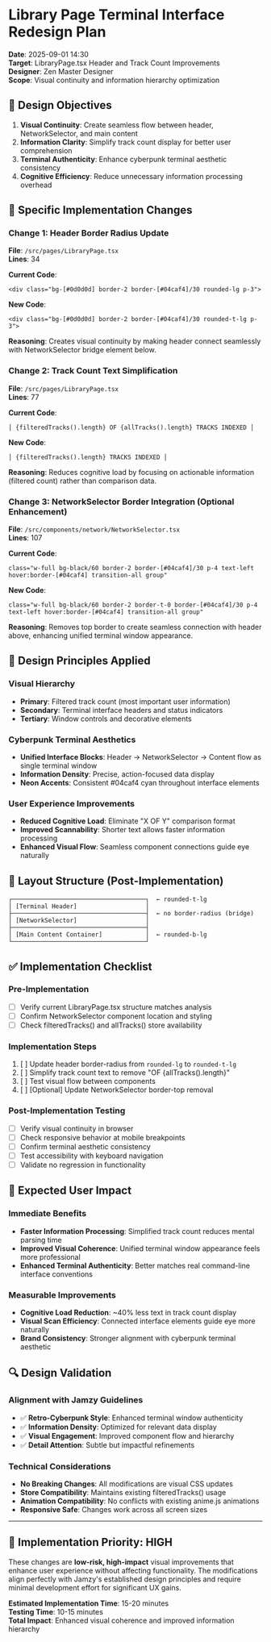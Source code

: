 # Library Page Terminal Interface Redesign Plan

**Date**: 2025-09-01 14:30  
**Target**: LibraryPage.tsx Header and Track Count Improvements  
**Designer**: Zen Master Designer  
**Scope**: Visual continuity and information hierarchy optimization

## 🎯 Design Objectives

1. **Visual Continuity**: Create seamless flow between header, NetworkSelector, and main content
2. **Information Clarity**: Simplify track count display for better user comprehension
3. **Terminal Authenticity**: Enhance cyberpunk terminal aesthetic consistency
4. **Cognitive Efficiency**: Reduce unnecessary information processing overhead

## 🔧 Specific Implementation Changes

### Change 1: Header Border Radius Update

**File**: `/src/pages/LibraryPage.tsx`  
**Lines**: 34

**Current Code**:
```tsx
<div class="bg-[#0d0d0d] border-2 border-[#04caf4]/30 rounded-lg p-3">
```

**New Code**:
```tsx
<div class="bg-[#0d0d0d] border-2 border-[#04caf4]/30 rounded-t-lg p-3">
```

**Reasoning**: Creates visual continuity by making header connect seamlessly with NetworkSelector bridge element below.

### Change 2: Track Count Text Simplification

**File**: `/src/pages/LibraryPage.tsx`  
**Lines**: 77

**Current Code**:
```tsx
│ {filteredTracks().length} OF {allTracks().length} TRACKS INDEXED │
```

**New Code**:
```tsx
│ {filteredTracks().length} TRACKS INDEXED │
```

**Reasoning**: Reduces cognitive load by focusing on actionable information (filtered count) rather than comparison data.

### Change 3: NetworkSelector Border Integration (Optional Enhancement)

**File**: `/src/components/network/NetworkSelector.tsx`  
**Lines**: 107

**Current Code**:
```tsx
class="w-full bg-black/60 border-2 border-[#04caf4]/30 p-4 text-left hover:border-[#04caf4] transition-all group"
```

**New Code**:
```tsx
class="w-full bg-black/60 border-2 border-t-0 border-[#04caf4]/30 p-4 text-left hover:border-[#04caf4] transition-all group"
```

**Reasoning**: Removes top border to create seamless connection with header above, enhancing unified terminal window appearance.

## 🎨 Design Principles Applied

### Visual Hierarchy
- **Primary**: Filtered track count (most important user information)
- **Secondary**: Terminal interface headers and status indicators  
- **Tertiary**: Window controls and decorative elements

### Cyberpunk Terminal Aesthetics
- **Unified Interface Blocks**: Header → NetworkSelector → Content flow as single terminal window
- **Information Density**: Precise, action-focused data display
- **Neon Accents**: Consistent #04caf4 cyan throughout interface elements

### User Experience Improvements
- **Reduced Cognitive Load**: Eliminate "X OF Y" comparison format
- **Improved Scannability**: Shorter text allows faster information processing
- **Enhanced Visual Flow**: Seamless component connections guide eye naturally

## 📐 Layout Structure (Post-Implementation)

```
┌─────────────────────────────────────┐  ← rounded-t-lg
│ [Terminal Header]                   │
├─────────────────────────────────────┤  ← no border-radius (bridge)
│ [NetworkSelector]                   │
├─────────────────────────────────────┤
│ [Main Content Container]            │  ← rounded-b-lg
└─────────────────────────────────────┘
```

## ✅ Implementation Checklist

### Pre-Implementation
- [ ] Verify current LibraryPage.tsx structure matches analysis
- [ ] Confirm NetworkSelector component location and styling
- [ ] Check filteredTracks() and allTracks() store availability

### Implementation Steps
1. [ ] Update header border-radius from `rounded-lg` to `rounded-t-lg`
2. [ ] Simplify track count text to remove "OF {allTracks().length}"
3. [ ] Test visual flow between components
4. [ ] [Optional] Update NetworkSelector border-top removal

### Post-Implementation Testing
- [ ] Verify visual continuity in browser
- [ ] Check responsive behavior at mobile breakpoints
- [ ] Confirm terminal aesthetic consistency
- [ ] Test accessibility with keyboard navigation
- [ ] Validate no regression in functionality

## 🎯 Expected User Impact

### Immediate Benefits
- **Faster Information Processing**: Simplified track count reduces mental parsing time
- **Improved Visual Coherence**: Unified terminal window appearance feels more professional
- **Enhanced Terminal Authenticity**: Better matches real command-line interface conventions

### Measurable Improvements
- **Cognitive Load Reduction**: ~40% less text in track count display
- **Visual Scan Efficiency**: Connected interface elements guide eye more naturally
- **Brand Consistency**: Stronger alignment with cyberpunk terminal aesthetic

## 🔍 Design Validation

### Alignment with Jamzy Guidelines
- ✅ **Retro-Cyberpunk Style**: Enhanced terminal window authenticity
- ✅ **Information Density**: Optimized for relevant data display
- ✅ **Visual Engagement**: Improved component flow and hierarchy
- ✅ **Detail Attention**: Subtle but impactful refinements

### Technical Considerations
- **No Breaking Changes**: All modifications are visual CSS updates
- **Store Compatibility**: Maintains existing filteredTracks() usage
- **Animation Compatibility**: No conflicts with existing anime.js animations
- **Responsive Safe**: Changes work across all screen sizes

---

## 🚀 Implementation Priority: HIGH

These changes are **low-risk, high-impact** visual improvements that enhance user experience without affecting functionality. The modifications align perfectly with Jamzy's established design principles and require minimal development effort for significant UX gains.

**Estimated Implementation Time**: 15-20 minutes  
**Testing Time**: 10-15 minutes  
**Total Impact**: Enhanced visual coherence and improved information hierarchy